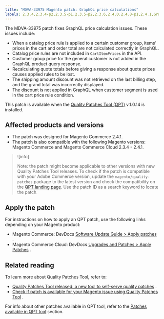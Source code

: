 ```yaml
---
title: "MDVA-33975 Magento patch: GraphQL price calculations"
labels: 2.3.4,2.3.4-p2,2.3.5-p1,2.3.5-p2,2.3.6,2.4.0,2.4.0-p1,2.4.1,GraphQL,QPT 1.0.14,QPT patches,Magento Commerce,Magento Commerce Cloud,billing,cart price rule,catalog price rules,discount,price calculation,support tools
---
```


The MDVA-33975 patch fixes GraphQL price calculation issues. These issues include:

* When a catalog price rule is applied to a certain customer group, items' prices in the cart and order total are not calculated correctly in GraphQL.
* Catalog price rules are not included in `CartItemPrices` in the API.
* Customer group price for the general customer is not added in the GraphQL product query response.
* Recalculating quote totals before giving a response about quote prices causes applied rules to be lost.
* The shipping amount discount was not retrieved on the last billing step, and the grand total was incorrectly displayed.
* The discount is not applied in GraphQL when customer segment is used in the cart price rule condition.

This patch is available when the [Quality Patches Tool (QPT)](https://support.magento.com/hc/en-us/articles/360047139492) v.1.0.14 is installed.

## Affected products and versions

* The patch was designed for Magento Commerce 2.4.1.
* The patch is also compatible with the following Magento versions: Magento Commerce and Magento Commerce Cloud 2.3.4 - 2.4.1.

>![info]
>
>Note: the patch might become applicable to other versions with new Quality Patches Tool releases. To check if the patch is compatible with your Adobe Commerce version, update the `magento/quality-patches` package to the latest version and check the compatibility on the [QPT landing page](https://devdocs.magento.com/quality-patches/tool.html#patch-grid). Use the patch ID as a search keyword to locate the patch.

## Apply the patch

For instructions on how to apply an QPT patch, use the following links depending on your Magento product:

* Magento Commerce: DevDocs [Software Update Guide > Apply patches](https://devdocs.magento.com/guides/v2.4/comp-mgr/patching/mqp.html) .
* Magento Commerce Cloud: DevDocs [Upgrades and Patches > Apply Patches](https://devdocs.magento.com/cloud/project/project-patch.html) .

## Related reading

To learn more about Quality Patches Tool, refer to:

* [Quality Patches Tool released: a new tool to self-serve quality patches](https://support.magento.com/hc/en-us/articles/360047139492) .
* [Check if patch is available for your Magento issue using Quality Patches Tool](https://support.magento.com/hc/en-us/articles/360047125252) .

For info about other patches available in QPT tool, refer to the [Patches available in QPT tool](https://support.magento.com/hc/en-us/sections/360010506631-Patches-available-in-QPT-tool-) section.
